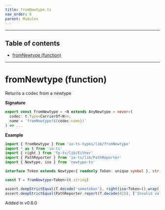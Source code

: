 ```yaml
---
title: fromNewtype.ts
nav_order: 8
parent: Modules
---
```


---

<h2 class="text-delta">Table of contents</h2>

- [fromNewtype (function)](#fromnewtype-function)

---

# fromNewtype (function)

Returns a codec from a newtype

**Signature**

```ts
export const fromNewtype = <N extends AnyNewtype = never>(
  codec: t.Type<CarrierOf<N>>,
  name = `fromNewtype(${codec.name})`
) => ...
```

**Example**

```ts
import { fromNewtype } from 'io-ts-types/lib/fromNewtype'
import * as t from 'io-ts'
import { right } from 'fp-ts/lib/Either'
import { PathReporter } from 'io-ts/lib/PathReporter'
import { Newtype, iso } from 'newtype-ts'

interface Token extends Newtype<{ readonly Token: unique symbol }, string> {}

const T = fromNewtype<Token>(t.string)

assert.deepStrictEqual(T.decode('sometoken'), right(iso<Token>().wrap('sometoken')))
assert.deepStrictEqual(PathReporter.report(T.decode(42)), ['Invalid value 42 supplied to : fromNewtype(string)'])
```

Added in v0.6.0
